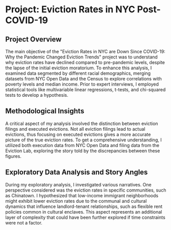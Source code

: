 <h1>Project: Eviction Rates in NYC Post-COVID-19</h1>

<h2>Project Overview</h2>
<p>The main objective of the "Eviction Rates in NYC are Down Since COVID-19: Why the Pandemic Changed Eviction Trends" project was to understand why eviction rates have declined compared to pre-pandemic levels, despite the lapse of the initial eviction moratorium. To enhance this analysis, I examined data segmented by different racial demographics, merging datasets from NYC Open Data and the Census to explore correlations with poverty levels and median income. Prior to expert interviews, I employed statistical tools like multivariable linear regressions, t-tests, and chi-squared tests to develop a hypothesis.</p>

<h2>Methodological Insights</h2>
<p>A critical aspect of my analysis involved the distinction between eviction filings and executed evictions. Not all eviction filings lead to actual evictions, thus focusing on executed evictions gives a more accurate picture of the true eviction rates. To get a comprehensive understanding, I utilized both execution data from NYC Open Data and filing data from the Eviction Lab, exploring the story told by the discrepancies between these figures.</p>

<h2>Exploratory Data Analysis and Story Angles</h2>
<p>During my exploratory analysis, I investigated various narratives. One perspective considered was the eviction rates in specific communities, such as Chinatown. I hypothesized that low-income immigrant neighborhoods might exhibit lower eviction rates due to the communal and cultural dynamics that influence landlord-tenant relationships, such as flexible rent policies common in cultural enclaves. This aspect represents an additional layer of complexity that could have been further explored if time constraints were not a factor.</p>

